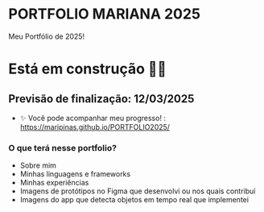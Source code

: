 # PORTFOLIO MARIANA 2025
Meu Portfólio de 2025! 

# Está em construção 🔨😄 
## Previsão de finalização: 12/03/2025

- ✨ Você pode acompanhar meu progresso! : https://maripinas.github.io/PORTFOLIO2025/

### O que terá nesse portfolio?
- Sobre mim
- Minhas linguagens e frameworks
- Minhas experiências
- Imagens de protótipos no Figma que desenvolvi ou nos quais contribuí
- Imagens do app que detecta objetos em tempo real que implementei


  
